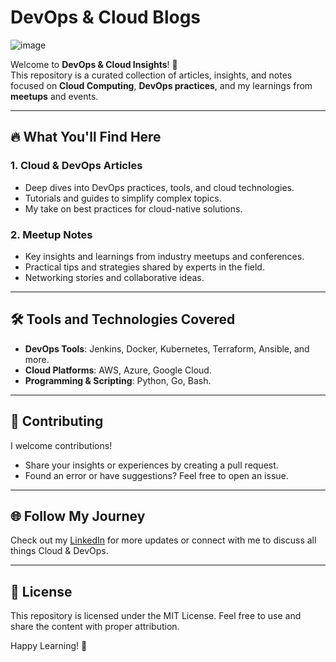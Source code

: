 # **DevOps & Cloud Blogs**

![image](https://github.com/user-attachments/assets/ce52b537-c799-4da8-a1a1-95b09d4c7dce)

Welcome to **DevOps & Cloud Insights**! 🚀  
This repository is a curated collection of articles, insights, and notes focused on **Cloud Computing**, **DevOps practices**, and my learnings from **meetups** and events.  

---

## 🔥 What You'll Find Here  
### 1. **Cloud & DevOps Articles**  
   - Deep dives into DevOps practices, tools, and cloud technologies.  
   - Tutorials and guides to simplify complex topics.  
   - My take on best practices for cloud-native solutions.  

### 2. **Meetup Notes**  
   - Key insights and learnings from industry meetups and conferences.  
   - Practical tips and strategies shared by experts in the field.  
   - Networking stories and collaborative ideas.  

---

## 🛠️ Tools and Technologies Covered  
- **DevOps Tools**: Jenkins, Docker, Kubernetes, Terraform, Ansible, and more.  
- **Cloud Platforms**: AWS, Azure, Google Cloud.  
- **Programming & Scripting**: Python, Go, Bash.  

---

## 🤝 Contributing  
I welcome contributions!  
- Share your insights or experiences by creating a pull request.  
- Found an error or have suggestions? Feel free to open an issue.  

---

## 🌐 Follow My Journey  
Check out my [LinkedIn](https://www.linkedin.com/in/sahil-cloudgeek/) for more updates or connect with me to discuss all things Cloud & DevOps.

---

## 📜 License  
This repository is licensed under the MIT License. Feel free to use and share the content with proper attribution.

Happy Learning! 🌟  
